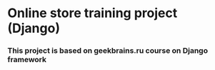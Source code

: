 # Online store training project (Django)

### This project is based on geekbrains.ru course on Django framework
